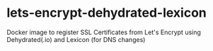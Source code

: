 # lets-encrypt-dehydrated-lexicon
Docker image to register SSL Certificates from Let's Encrypt using Dehydrated(.io) and Lexicon (for DNS changes)
